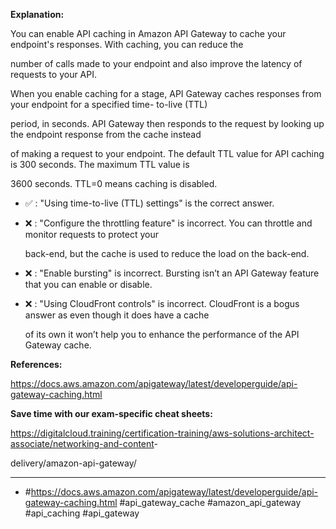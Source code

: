 **Explanation:**

You can enable API caching in Amazon API Gateway to cache your endpoint's responses. With caching, you can reduce the

number of calls made to your endpoint and also improve the latency of requests to your API.

When you enable caching for a stage, API Gateway caches responses from your endpoint for a specified time- to-live (TTL)

period, in seconds. API Gateway then responds to the request by looking up the endpoint response from the cache instead

of making a request to your endpoint. The default TTL value for API caching is 300 seconds. The maximum TTL value is

3600 seconds. TTL=0 means caching is disabled.

- ✅ :  "Using time-to-live (TTL) settings" is the correct answer.

- ❌ :  "Configure the throttling feature" is incorrect. You can throttle and monitor requests to protect your

  back-end, but the cache is used to reduce the load on the back-end.

- ❌ :  "Enable bursting" is incorrect. Bursting isn’t an API Gateway feature that you can enable or disable.

- ❌ :  "Using CloudFront controls" is incorrect. CloudFront is a bogus answer as even though it does have a cache

  of its own it won’t help you to enhance the performance of the API Gateway cache.

**References:**

<https://docs.aws.amazon.com/apigateway/latest/developerguide/api-gateway-caching.html>

**Save time with our exam-specific cheat sheets:**

<https://digitalcloud.training/certification-training/aws-solutions-architect-associate/networking-and-content>-

delivery/amazon-api-gateway/

----

- #<https://docs.aws.amazon.com/apigateway/latest/developerguide/api-gateway-caching.html> #api_gateway_cache #amazon_api_gateway #api_caching #api_gateway
